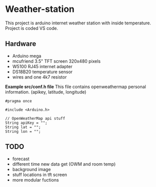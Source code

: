 # Weather-station

This project is arduino internet weather station with inside temperature. Project is coded VS code.

## Hardware

- Arduino mega
- mcufriend 3.5" TFT screen 320x480 pixels
- W5100 RJ45 internet adapter
- DS18B20 temperature sensor
- wires and one 4k7 resistor

**Example src/conf.h file**
This file contains openweathermap personal information. (apikey, latitude, longitude)

```
#pragma once

#include <Arduino.h>

// OpenWeatherMap api stuff
String apiKey = "";
String lat = "";
String lon = "";
```

## TODO

- forecast
- different time new data get (OWM and room temp)
- background image
- stuff locations in tft screen
- more modular fuctions